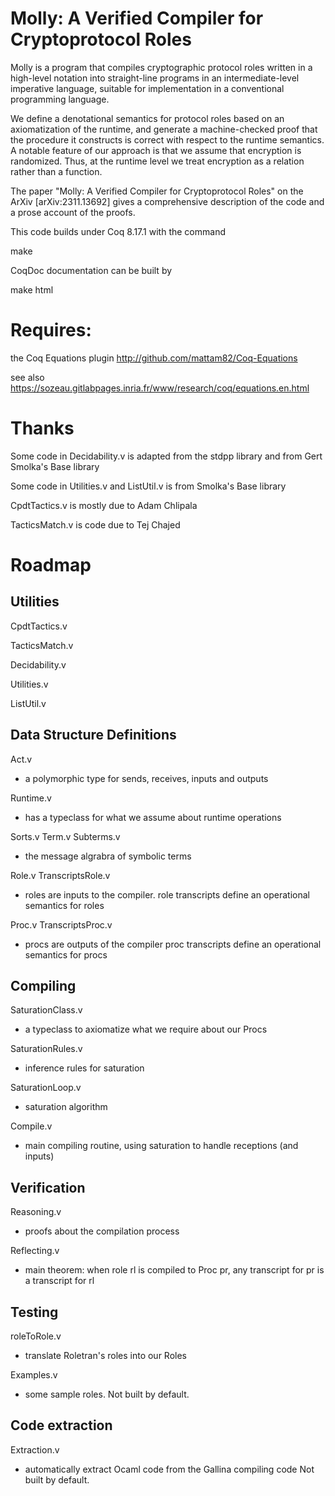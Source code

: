 # Molly: A Verified Compiler for Cryptoprotocol Roles

Molly is a program that compiles cryptographic protocol roles written
in a high-level notation into straight-line programs in an
intermediate-level imperative language, suitable for implementation in
a conventional programming language.
    
We define a denotational semantics for protocol roles based on an
axiomatization of the runtime, and generate a machine-checked proof
that the procedure it constructs is correct with respect to the
runtime semantics.  A notable feature of our approach is that we
assume that encryption is randomized.  Thus, at the runtime level we
treat encryption as a relation rather than a function.
    
The paper "Molly: A Verified Compiler for Cryptoprotocol Roles" on the
ArXiv [arXiv:2311.13692] gives a comprehensive description of the code
and a prose account of the proofs.

This code  builds under Coq 8.17.1 with the command

make 

CoqDoc documentation can be built by 

make html


# Requires:
the Coq Equations plugin
http://github.com/mattam82/Coq-Equations

see also https://sozeau.gitlabpages.inria.fr/www/research/coq/equations.en.html

# Thanks

Some code in Decidability.v is adapted from the stdpp library
and from Gert Smolka's Base library

Some code in Utilities.v and ListUtil.v is from Smolka's Base library
 
CpdtTactics.v is mostly due to Adam Chlipala

TacticsMatch.v is code due to Tej Chajed

# Roadmap 

## Utilities

CpdtTactics.v

TacticsMatch.v

Decidability.v

Utilities.v

ListUtil.v


## Data Structure Definitions

Act.v

 - a polymorphic type for sends, receives, inputs and outputs


Runtime.v

 - has a typeclass for what we assume about runtime operations


Sorts.v
Term.v
Subterms.v

 - the message algrabra of symbolic terms

Role.v
TranscriptsRole.v

 - roles are inputs to the compiler.
   role transcripts define an operational semantics for roles

Proc.v
TranscriptsProc.v

 - procs are outputs of the compiler
   proc transcripts define an operational semantics for procs

## Compiling

SaturationClass.v

- a typeclass to axiomatize what we require about our Procs

SaturationRules.v

 - inference rules for saturation
 
SaturationLoop.v

  - saturation algorithm

Compile.v

 - main compiling routine, using saturation to handle receptions (and inputs)

## Verification 

Reasoning.v

 - proofs about the compilation process

Reflecting.v

 - main theorem: when role rl is compiled to Proc pr, 
   any transcript for pr is a transcript for rl


## Testing

roleToRole.v 

- translate Roletran's roles into our Roles

Examples.v

 - some sample roles.  Not built by default.

## Code extraction

Extraction.v

 - automatically extract Ocaml code from the Gallina compiling code
   Not built by default.


